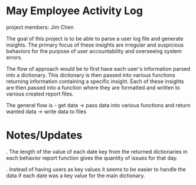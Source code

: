 
# May Employee Activity Log
project members: Jim Chen

The goal of this project is to be able to parse a user log file and generate insights.
The primary focus of these insights are irregular and suspicious behaviors for the purpose
of user accountability and overseeing system errors.

The flow of approach would be to first have each user's information parsed into a dictionary.
This dictionary is then passed into various functions returning information containing a
specific insight. Each of these insights are then passed into a function where they are
formatted and written to various created report files.

The general flow is - get data -> pass data into various functions and return wanted data -> write data to files

# Notes/Updates
. The length of the value of each date key from the returned dictionaries in each behavior report function
gives the quantity of issues for that day.

. Instead of having users as key values it seems to be easier to handle the data if each
date was a key value for the main dictionary.
